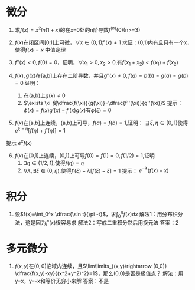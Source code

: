 # 微分

1. 求$f(x)=x^2ln(1+x)$的在x=0处的n阶导数$f^{(n)}(0)$(n>=3)

2.  $f(x)$在闭区间[0,1]上可微，$\forall x \in (0,1) f'(x) \neq 1$
求证：(0,1)内有且只有一个x，使得$f(x)=x$
中值定理

3. $f''(x)<0, f(0)=0$，证明，$\forall x_1>0, x_2>0,$有$f(x_1+x_2)<f(x_1)+f(x_2)$

4. $f(x),g(x)$在[a,b]上存在二阶导数，并且$g''(x) \neq 0 ,f(a)=b(b)=g(a)=g(b)=0$
证明：
    1) 在(a,b)上$g(x) \neq 0$
    2) $\exists \xi $使$\dfrac{f(\xi)}{g(\xi)}=\dfrac{f''(\xi)}{g''(\xi)}$
提示：
$\phi(x)=f(x)g'(x)-f'(x)g(x)$有$\phi(\xi)=0$

5. $f(x)$在[a,b]上连续，(a,b)上可导，$f(a)=f(b)=1,$证明：
$\exists \xi ,\eta \in (0,1)$使得$e^{\xi-\eta}[f(\eta)+f'(\eta)]=1$

提示
$e^x f(x)$

6. $f(x)$在[0,1]上连续，(0,1)上可导$f(0)=f(1)=0,f(1/2)=1$,证明
    1) $\exists \eta \in (1/2,1)$,使得$f(\eta)=\eta$
    2) $\forall \lambda ,\exists \xi\in(0,\eta)$,使得$f'(\xi)-\lambda [f(\xi)-\xi]=1$
提示：
$e^{-\lambda }(f(x)-x)$


# 积分

1. 设$f(x)=\int_0^x \dfrac{\sin t}{\pi -t}$，求$\int_0^\pi f(x) dx$
解法1：用分布积分法，这是因为$f'(x)$很容易求
解法2：写成二重积分然后用换元法
答案：2


# 多元微分
1. $f(x,y)$在$(0,0)$临域内连续，且$\lim\limits_{(x,y)\rightarrow (0,0)} \dfrac{f(x,y)-xy}{(x^2+y^2)^2}=1$，那么(0,0)是否是极值点？
解法：用y=x，y=-x和等价无穷小来解
答案：不是
